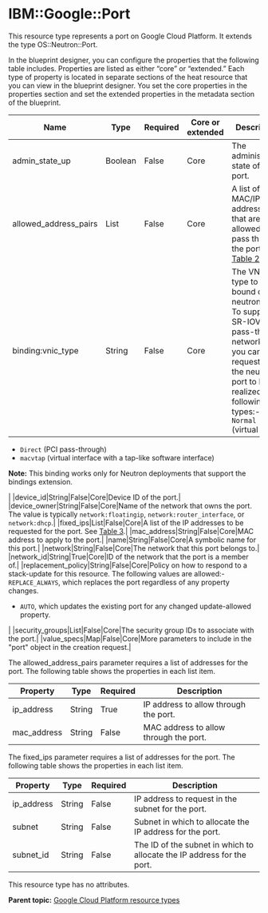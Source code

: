 # IBM::Google::Port

This resource type represents a port on Google Cloud Platform. It extends the type OS::Neutron::Port.

In the blueprint designer, you can configure the properties that the following table includes. Properties are listed as either “core” or “extended.” Each type of property is located in separate sections of the heat resource that you can view in the blueprint designer. You set the core properties in the properties section and set the extended properties in the metadata section of the blueprint.

|Name|Type|Required|Core or extended|Description|
|----|----|--------|----------------|-----------|
|admin\_state\_up|Boolean|False|Core|The administrative state of the port.|
|allowed\_address\_pairs|List|False|Core|A list of more MAC/IP address pairs that are allowed to pass through the port. See [Table 2](#allowed_address_pairs).|
|binding:vnic\_type|String|False|Core|The VNIC type to be bound on the neutron port. To support SR-IOV PCI pass-through networking, you can request that the neutron port to be realized the following types:-   `Normal` \(virtual inc\)
-   `Direct` \(PCI pass-through\)
-   `macvtap` \(virtual interface with a tap-like software interface\)

**Note:** This binding works only for Neutron deployments that support the bindings extension.

|
|device\_id|String|False|Core|Device ID of the port.|
|device\_owner|String|False|Core|Name of the network that owns the port. The value is typically `network:floatingip`, `network:router_interface`, or `network:dhcp`.|
|fixed\_ips|List|False|Core|A list of the IP addresses to be requested for the port. See [Table 3](#fixed_ips).|
|mac\_address|String|False|Core|MAC address to apply to the port.|
|name|String|False|Core|A symbolic name for this port.|
|network|String|False|Core|The network that this port belongs to.|
|network\_id|String|True|Core|ID of the network that the port is a member of.|
|replacement\_policy|String|False|Core|Policy on how to respond to a stack-update for this resource. The following values are allowed:-   `REPLACE_ALWAYS`, which replaces the port regardless of any property changes.
-   `AUTO`, which updates the existing port for any changed update-allowed property.

|
|security\_groups|List|False|Core|The security group IDs to associate with the port.|
|value\_specs|Map|False|Core|More parameters to include in the "port" object in the creation request.|

The allowed\_address\_pairs parameter requires a list of addresses for the port. The following table shows the properties in each list item.

|Property|Type|Required|Description|
|--------|----|--------|-----------|
|ip\_address|String|True|IP address to allow through the port.|
|mac\_address|String|False|MAC address to allow through the port.|

The fixed\_ips parameter requires a list of addresses for the port. The following table shows the properties in each list item.

|Property|Type|Required|Description|
|--------|----|--------|-----------|
|ip\_address|String|False|IP address to request in the subnet for the port.|
|subnet|String|False|Subnet in which to allocate the IP address for the port.|
|subnet\_id|String|False|The ID of the subnet in which to allocate the IP address for the port.|

This resource type has no attributes.

**Parent topic:** [Google Cloud Platform resource types](../../com.ibm.edt.heat.reference.doc/topics/ref_heat_types_gc_ov.md)

